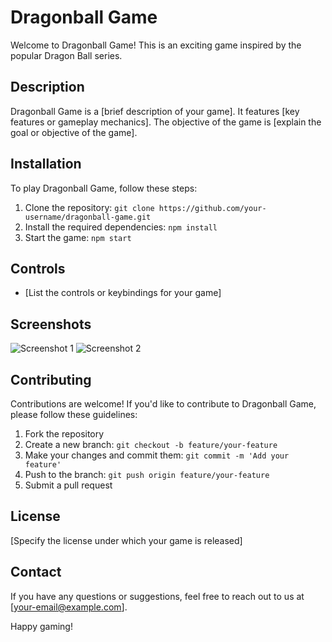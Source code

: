 # Dragonball Game

Welcome to Dragonball Game! This is an exciting game inspired by the popular Dragon Ball series.

## Description

Dragonball Game is a [brief description of your game]. It features [key features or gameplay mechanics]. The objective of the game is [explain the goal or objective of the game].

## Installation

To play Dragonball Game, follow these steps:

1. Clone the repository: `git clone https://github.com/your-username/dragonball-game.git`
2. Install the required dependencies: `npm install`
3. Start the game: `npm start`

## Controls

- [List the controls or keybindings for your game]

## Screenshots

![Screenshot 1](/path/to/screenshot1.png)
![Screenshot 2](/path/to/screenshot2.png)

## Contributing

Contributions are welcome! If you'd like to contribute to Dragonball Game, please follow these guidelines:

1. Fork the repository
2. Create a new branch: `git checkout -b feature/your-feature`
3. Make your changes and commit them: `git commit -m 'Add your feature'`
4. Push to the branch: `git push origin feature/your-feature`
5. Submit a pull request

## License

[Specify the license under which your game is released]

## Contact

If you have any questions or suggestions, feel free to reach out to us at [your-email@example.com].

Happy gaming!
